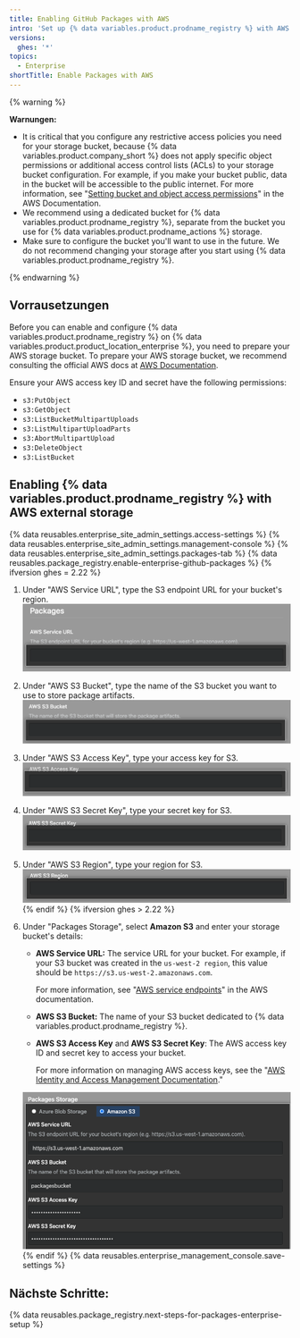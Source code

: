 ```yaml
---
title: Enabling GitHub Packages with AWS
intro: 'Set up {% data variables.product.prodname_registry %} with AWS as your external storage.'
versions:
  ghes: '*'
topics:
  - Enterprise
shortTitle: Enable Packages with AWS
---
```


{% warning %}

**Warnungen:**
- It is critical that you configure any restrictive access policies you need for your storage bucket, because {% data variables.product.company_short %} does not apply specific object permissions or additional access control lists (ACLs) to your storage bucket configuration. For example, if you make your bucket public, data in the bucket will be accessible to the public internet. For more information, see "[Setting bucket and object access permissions](https://docs.aws.amazon.com/AmazonS3/latest/user-guide/set-permissions.html)" in the AWS Documentation.
- We recommend using a dedicated bucket for {% data variables.product.prodname_registry %}, separate from the bucket you use for {% data variables.product.prodname_actions %} storage.
- Make sure to configure the bucket you'll want to use in the future. We do not recommend changing your storage after you start using {% data variables.product.prodname_registry %}.

{% endwarning %}

## Vorrausetzungen

Before you can enable and configure {% data variables.product.prodname_registry %} on {% data variables.product.product_location_enterprise %}, you need to prepare your AWS storage bucket. To prepare your AWS storage bucket, we recommend consulting the official AWS docs at [AWS Documentation](https://docs.aws.amazon.com/index.html).

Ensure your AWS access key ID and secret have the following permissions:
  - `s3:PutObject`
  - `s3:GetObject`
  - `s3:ListBucketMultipartUploads`
  - `s3:ListMultipartUploadParts`
  - `s3:AbortMultipartUpload`
  - `s3:DeleteObject`
  - `s3:ListBucket`

## Enabling {% data variables.product.prodname_registry %} with AWS external storage

{% data reusables.enterprise_site_admin_settings.access-settings %}
{% data reusables.enterprise_site_admin_settings.management-console %}
{% data reusables.enterprise_site_admin_settings.packages-tab %}
{% data reusables.package_registry.enable-enterprise-github-packages %}
{% ifversion ghes = 2.22 %}
1. Under "AWS Service URL", type the S3 endpoint URL for your bucket's region. ![AWS Service URL field](/assets/images/enterprise/site-admin-settings/storage-service-url.png)
1. Under "AWS S3 Bucket", type the name of the S3 bucket you want to use to store package artifacts. ![AWS S3 Bucket field](/assets/images/enterprise/site-admin-settings/aws-s3-bucket.png)
1. Under "AWS S3 Access Key", type your access key for S3. ![AWS S3 Access Key field](/assets/images/enterprise/site-admin-settings/aws-s3-access-key.png)
1. Under "AWS S3 Secret Key", type your secret key for S3. ![AWS S3 Secret Key field](/assets/images/enterprise/site-admin-settings/aws-s3-secret-key.png)
1. Under "AWS S3 Region", type your region for S3. ![AWS S3 Region field](/assets/images/enterprise/site-admin-settings/aws-s3-region.png)
{% endif %}
{% ifversion ghes > 2.22 %}
1. Under "Packages Storage", select **Amazon S3** and enter your storage bucket's details:
    - **AWS Service URL:** The service URL for your bucket. For example, if your S3 bucket was created in the `us-west-2 region`, this value should be `https://s3.us-west-2.amazonaws.com`.

      For more information, see "[AWS service endpoints](https://docs.aws.amazon.com/general/latest/gr/rande.html)" in the AWS documentation.

    - **AWS S3 Bucket:** The name of your S3 bucket dedicated to {% data variables.product.prodname_registry %}.
    - **AWS S3 Access Key** and **AWS S3 Secret Key**: The AWS access key ID and secret key to access your bucket.

      For more information on managing AWS access keys, see the "[AWS Identity and Access Management Documentation](https://docs.aws.amazon.com/iam/index.html)."

    ![Entry boxes for your S3 AWS bucket's details](/assets/images/help/package-registry/s3-aws-storage-bucket-details.png)
{% endif %}
{% data reusables.enterprise_management_console.save-settings %}

## Nächste Schritte:

{% data reusables.package_registry.next-steps-for-packages-enterprise-setup %}
